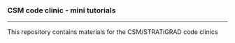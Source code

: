 ### CSM code clinic - mini tutorials
***
This repository contains materials for the CSM/STRATiGRAD code clinics
